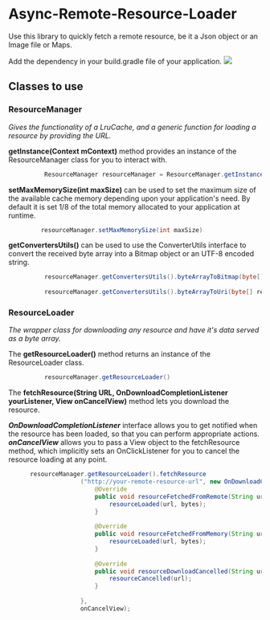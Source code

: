 # Async-Remote-Resource-Loader
Use this library to quickly fetch a remote resource, be it a Json 
object or an Image file or Maps. 

Add the dependency in your build.gradle file of your application. 
![]({{site.baseurl}}/boardActivityWithRecyclerView.png)

## Classes to use

###  ResourceManager
  *Gives the functionality of a LruCache, and a generic function for loading a resource by providing the URL.* 
  
  
      
  **getInstance(Context mContext)** method provides an instance of the ResourceManager class for you to interact with.
  ```java       
            ResourceManager resourceManager = ResourceManager.getInstance(getApplicationContext());
   ```      
      
  **setMaxMemorySize(int maxSize)** can be used to set the maximum size of the available cache memory depending upon your application's need.
  By default it is set 1/8 of the total memory allocated to your application at runtime. 
  ```java       
           resourceManager.setMaxMemorySize(int maxSize) 
  ```      
      
  **getConvertersUtils()** can be used to use the ConverterUtils interface to convert the received byte array into a Bitmap object or an UTF-8 encoded string. 
  ```java      
            resourceManager.getConvertersUtils().byteArrayToBitmap(byte[] receivedBytes)
           
            resourceManager.getConvertersUtils().byteArrayToUri(byte[] receivedBytes)
  ```



###  ResourceLoader
  *The wrapper class for downloading any resource and have it's data served as a byte array.*
  
  
     
  The **getResourceLoader()** method returns an instance of the ResourceLoader class.
  ```java    
            resourceManager.getResourceLoader()
  ```
      
 The **fetchResource(String URL, OnDownloadCompletionListener yourListener, View onCancelView)** method lets you download the resource. 
 
 **_OnDownloadCompletionListener_** interface allows you to get notified when the resource has been loaded, so that you can perform appropriate actions.
 **_onCancelView_** allows you to pass a View object to the fetchResource method, which implicitly sets an OnClickListener for you to cancel the resource loading at any point.

```java      
      resourceManager.getResourceLoader().fetchResource
                    ("http://your-remote-resource-url", new OnDownloadCompletionListener() {
                        @Override
                        public void resourceFetchedFromRemote(String url, byte[] bytes) {
                            resourceLoaded(url, bytes);
                        }
    
                        @Override
                        public void resourceFetchedFromMemory(String url, byte[] bytes) {
                            resourceLoaded(url, bytes);
                        }
    
                        @Override
                        public void resourceDownloadCancelled(String url) {
                            resourceCancelled(url);
                        }
    
                    },
                    onCancelView);
  ```
